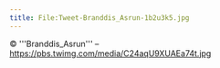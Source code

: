 ```yaml
---
title: File:Tweet-Branddis_Asrun-1b2u3k5.jpg
---
```


© '''Branddis_Asrun''' – https://pbs.twimg.com/media/C24aqU9XUAEa74t.jpg